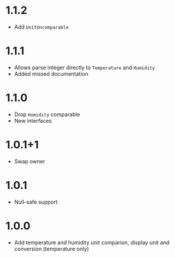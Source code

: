 # 1.1.2
* Add `UnitUncomparable`

# 1.1.1
* Allows parse integer directly to `Temperature` and `Humidity`
* Added missed documentation

# 1.1.0
* Drop `Humidity` comparable
* New interfaces

# 1.0.1+1
* Swap owner

# 1.0.1
* Null-safe support

# 1.0.0
* Add temperature and humidity unit comparion, display unit and conversion (temperature only)